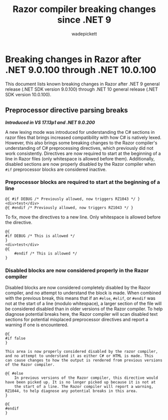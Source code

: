 ﻿---
title: Razor compiler breaking changes since .NET 9
description: Learn about any breaking changes since the initial release of .NET 9.
author: wadepickett
ms.author: wpickett
ms.date: 11/12/2024
---
# Breaking changes in Razor after .NET 9.0.100 through .NET 10.0.100

This document lists known breaking changes in Razor after .NET 9 general release (.NET SDK version 9.0.100) through .NET 10 general release (.NET SDK version 10.0.100).

## Preprocessor directive parsing breaks

***Introduced in VS 17.13p1 and .NET 9.0.200***

A new lexing mode was introduced for understanding the C# sections in razor files that brings increased compatibility with how C# is natively lexed. However, this
also brings some breaking changes to the Razor compiler's understanding of C# preprocessing directives, which previously did not work consistently. Directives are
now required to start at the beginning of a line in Razor files (only whitespace is allowed before them). Additionally, disabled sections are now properly disabled
by the Razor compiler when `#if` preprocessor blocks are considered inactive.

### Preprocessor blocks are required to start at the beginning of a line

```razor
@{ #if DEBUG /* Previously allowed, now triggers RZ1043 */ }
<div>test</div>
@{ #endif /* Previously allowed, now triggers RZ1043 */ }
```

To fix, move the directives to a new line. Only whitespace is allowed before the directive.

```razor
@{
#if DEBUG /* This is allowed */
}
<div>test</div>
@{
    #endif /* This is allowed */
}
```

### Disabled blocks are now considered properly in the Razor compiler

Disabled blocks are now considered completely disabled by the Razor compiler, and no attempt to understand the block is made. When combined with the previous break,
this means that if an `#else`, `#elif`, or `#endif` was not at the start of a line (modulo whitespace), a larger section of the file will be considered disabled than
in older versions of the Razor compiler. To help diagnose potential breaks here, the Razor compiler will scan disabled text sections for potential misplaced preprocessor
directives and report a warning if one is encountered.

```razor
@{
#if false
}

This area is now properly considered disabled by the razor compiler, and no attempt to understand it as either C# or HTML is made. This
can cause changes to how the output is rendered from previous versions of the Razor compiler.

@{ #else
    In previous versions of the Razor compiler, this directive would have been picked up. It is no longer picked up because it is not at
    the start of a line. The Razor compiler will report a warning, RZ1044, to help diagnose any potential breaks in this area.
}

@{
#endif
}
```
